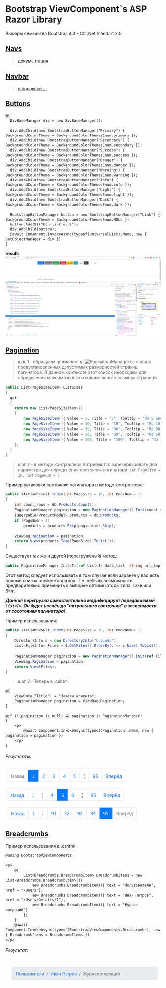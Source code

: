 # Bootstrap ViewComponent`s ASP Razor Library
Вьюеры семейства Bootstrap 4.3 - C# .Net Standart 2.0

## [Navs](https://getbootstrap.com/docs/4.3/components/navs/)
> [документация](https://github.com/badhitman/BootstrapViewComponentsRazorLibrary/tree/master/Components/bootstrap/navs)

## [Navbar](https://getbootstrap.com/docs/4.3/components/navbar/)
> [в процессе ...](https://github.com/badhitman/BootstrapViewComponentsRazorLibrary/tree/master/Components/bootstrap/navbar)

## [Buttons](https://getbootstrap.com/docs/4.3/components/buttons/)

```cshtml
@{
  DivBaseManager div = new DivBaseManager();

  div.AddChild(new BootstrapButtonManager("Primary") { BackgroundColorTheme = BackgroundColorThemesEnum.primary });
  div.AddChild(new BootstrapButtonManager("Secondary") { BackgroundColorTheme = BackgroundColorThemesEnum.secondary });
  div.AddChild(new BootstrapButtonManager("Success") { BackgroundColorTheme = BackgroundColorThemesEnum.success });
  div.AddChild(new BootstrapButtonManager("Danger") { BackgroundColorTheme = BackgroundColorThemesEnum.danger });
  div.AddChild(new BootstrapButtonManager("Warning") { BackgroundColorTheme = BackgroundColorThemesEnum.warning });
  div.AddChild(new BootstrapButtonManager("Info") { BackgroundColorTheme = BackgroundColorThemesEnum.info });
  div.AddChild(new BootstrapButtonManager("Light") { BackgroundColorTheme = BackgroundColorThemesEnum.light });
  div.AddChild(new BootstrapButtonManager("Dark") { BackgroundColorTheme = BackgroundColorThemesEnum.dark });

  BootstrapButtonManager button = new BootstrapButtonManager("Link") { BackgroundColorTheme = BackgroundColorThemesEnum.NULL };
  button.AddCSS("btn-link ml-5");
  div.AddChild(button);
  @await Component.InvokeAsync(typeof(UniversalList).Name, new { SetObjectManager = div })
}
```

**result:**
![Buttons demo](./demo/btn-demo.jpg)

## [Pagination](https://getbootstrap.com/docs/4.3/components/pagination/)

> шаг 1 - обращаем внимание на ![PaginationManager.cs](https://github.com/badhitman/BootstrapViewComponentsRazorLibrary/blob/master/Service/PaginationManager.cs) спсиок предустановленных допустимых размерностей страниц пагинатора.
В данном контексте этот список необходим для определения максимального и минимального размера страницы

```c#
public List<PageSizeItem> ListSizes
{
  get
  {
    return new List<PageSizeItem>()
    {
        new PageSizeItem(){ Value = 5, Title = "5", Tooltip = "По 5 элементов на странице" },
        new PageSizeItem(){ Value = 10, Title = "10", Tooltip = "По 10 элементов на странице" },
        new PageSizeItem(){ Value = 30, Title = "30", Tooltip = "По 30 элементов на странице" },
        new PageSizeItem(){ Value = 50, Title = "50", Tooltip = "По 50 элементов на странице" },
        new PageSizeItem(){ Value = 100, Title = "100", Tooltip = "По 100 элементов на странице" }
    };
  }
}
```

> шаг 2 - в методе контроллера потребуются зарезервировать два параметра для определения состояния пагинатора: `int PageSize = 10, int PageNum = 1`


Пример установки состояние пагинатора в методе контроллера:
```c#
public IActionResult Index(int PageSize = 10, int PageNum = 1)
{
	int count_rows = db.Products.Count();
	PaginationManager pagination = new PaginationManager().Init(count_rows, this.HttpContext.Request.Path.Value + "?", PageNum, PageSize);
	IQueryable<ProductModel> products = db.Products;
	if (PageNum > 1)
		products = products.Skip(pagination.Skip);
	
	ViewBag.Pagination = pagination;
	return View(products.Take(PageSize).ToList());
}
```

Существует так же и другой (перегруженый) метод:
```c#
public PaginationManager Init<T>(ref List<T> data_list, string url_tmpl, int _PageNum, int _PageSize)
```
Этот метод следует использовать в том случае если заранее у вас есть полный список элементов/строк. Т.е. небыло возможности предварительно применить к выборке оптимизаторы типа: Take или Skip.

***Данная перегрузка самостоятельно модифицирует передаваемый `List<T>`. Он будет усечён до "актуального состояния" в зависимости от сосотояния пагинатора!*** 

Пример использования:
```c#
public IActionResult Index(int PageSize = 10, int PageNum = 1)
{
	DirectoryInfo d = new DirectoryInfo("Uploads");
	List<FileInfo> Files = d.GetFiles().OrderBy(c => c.Name).ToList();
	
	PaginationManager pagination = new PaginationManager().Init(ref Files, this.HttpContext.Request.Path.Value + "?", PageNum, PageSize);
	ViewBag.Pagination = pagination;
	return View(Files);
}
```

> шаг 3 - Теперь в .cshtml 

```cshtml
@{
    ViewData["Title"] = "Заказы клиента";
    PaginationManager pagination = ViewBag.Pagination;
}

@if (!(pagination is null) && pagination is PaginationManager)
{
    <p>
        @await Component.InvokeAsync(typeof(Pagination).Name, new { pagination = pagination })
    </p>
}
```

###### Результаты:

![Bootstrap - pagination demo 1](./demo/pagination.png)

![Bootstrap - pagination demo 2](./demo/pagination2.png)

![Bootstrap - pagination demo 3](./demo/pagination3.png)


## [Breadcrumbs](https://getbootstrap.com/docs/4.3/components/breadcrumb/)
Пример использования в .cshtml
```cshtml
@using BootstrapViewComponents

<p>
    @{
        List<Breadcrumbs.BreadcrumbItem> BreadcrumbItems = new List<Breadcrumbs.BreadcrumbItem>(){
            new Breadcrumbs.BreadcrumbItem(){ text = "Пользователи", href = "/Users"},
            new Breadcrumbs.BreadcrumbItem(){ text = "Иван Петров", href = "/Users/Details/1"},
            new Breadcrumbs.BreadcrumbItem(){ text = "Журнал операций"}
        };
    }
    @await Component.InvokeAsync(typeof(BootstrapViewComponents.Breadcrumbs), new { BreadcrumbItems = BreadcrumbItems })
</p>
```

###### Результат:

![Bootstrap - breadcrumb demo](./demo/breadcrumb.png)

